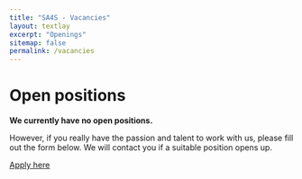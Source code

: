 ```yaml
---
title: "SA4S - Vacancies"
layout: textlay
excerpt: "Openings"
sitemap: false
permalink: /vacancies
---
```


# Open positions

**We currently have no open positions.**

However, if you really have the passion and talent to work with us, please fill out the form below. We will contact you if a suitable position opens up.

<a href="https://docs.google.com/forms/d/e/1FAIpQLScmG9IoHf6YBjFZDQoZK3YQgEMdV9bGIk2S3HJzyZd3MR_XWg/viewform" class="btn btn--info">Apply here</a>

<!-- Empty box of 80% height -->
<div style="height: 50vh"></div>

<!-- We are looking for new group members with passion, talent, and grit! -->

<!-- You will have the chance to work on the grand challenges of condensed matter physics, often at the interface of instrumental design and new physics. You will be involved in determining the important and interesting questions, creating and improving instrumental setups, performing measurements, and making discoveries. -->

<!-- ### Past open positions

You find the past job openings here:
[Opening 1]({{ site.baseurl }}/downloads/GeneralPostdoc_2019_v01.pdf),
[Opening 2]({{ site.baseurl }}/downloads/PPMS_PhD_2019_v01.pdf),
[Opening 3]({{ site.baseurl }}/downloads/PD.pdf),
[Opening 4]({{ site.baseurl }}/downloads/PHD1.pdf),
[Opening 5]({{ site.baseurl }}/downloads/PHD2.pdf). -->

<!-- ### Applications for PhD and Postdoc positions
If you are interested in working with us as a PhD student or postdoc, please send me an [email](mailto:milan.allan@gmail.com). State briefly why you are interested and attach a CV, including information about the grades you had as an undergraduate. No need for a separate cover letter or certificates. **Important**: please insert _"Application PhD"_ or _"Application Postdoc"_ in the subject line. If you are applying to a specific advertisement, note this in your email.

We especially welcome postdocs with fellowships. I'd be happy to support you, also after you apply to our group. Take a look at the [veni fellowship](https://www.nwo.nl/en/calls/nwo-talent-programme-veni-science-domain) or the Marie Curie fellowship (currently closed, next deadline probably Fall 2021, [here is last years call]({{ site.baseurl }}/downloads/h2020-wp1820-msca_en.pdf)). In many country, there are also fellowships available for outdoing postdocs.** -->


<!-- ### Master projects for Leiden University students
If you are a Master student at Leiden University looking for a Master project, contact me (or any group member) per email or stop by my office.

### Bsc / Master students from elsewhere
If you are interested in pursuing a Master degree at Leiden University, see [mastersinleiden.nl](http://www.mastersinleiden.nl/programmes/physics/en/introduction). Sometimes, we take master students or summer interns if we get exceptional applicants (this usually means very good grades and a personal recommendation). -->

<!-- <figure>
<img src="{{ site.url }}{{ site.baseurl }}/images/picpic/Gallery/DSC_0696.jpg" width="95%">
</figure> -->
